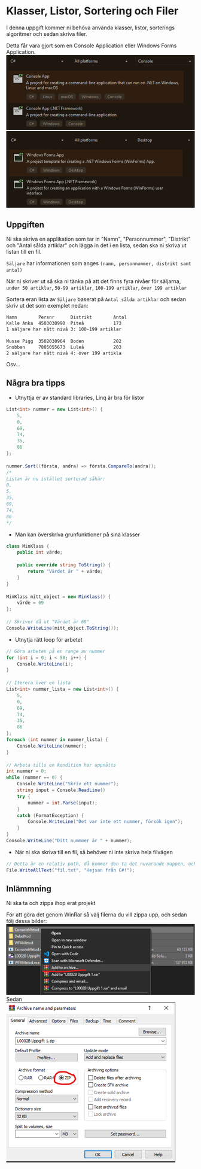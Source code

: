 # Klasser, Listor, Sortering och Filer
I denna uppgift kommer ni behöva använda klasser, listor, sorterings algoritmer och sedan skriva filer.

Detta får vara gjort som en Console Application eller Windows Forms Application. <br>
![Console Application](Images/ConsoleApplication.png) <br>
![Windows Forms Application](Images/WindowsFormsApplication.png) <br>

## Uppgiften
Ni ska skriva en applikation som tar in "Namn", "Personnummer", "Distrikt" och "Antal sålda artiklar" och lägga in det i en lista, sedan ska ni skriva ut listan till en fil.

`Säljare` har informationen som anges `(namn, personnummer, distrikt samt antal)`

När ni skriver ut så ska ni tänka på att det finns fyra nivåer för säljarna, `under 50 artiklar`, `50-99 artiklar`, `100-199 artiklar`, `över 199 artiklar`

Sortera eran lista av `Säljare` baserat på `Antal sålda artiklar` och sedan skriv ut det som exemplet nedan:
```
Namn        Persnr      Distrikt        Antal
Kalle Anka  4503038990  Piteå           173
1 säljare har nått nivå 3: 100-199 artiklar

Musse Pigg  3502038964  Boden           202
Snobben     7805055673  Luleå           203
2 säljare har nått nivå 4: över 199 artikla
```
Osv...
## Några bra tipps
- Utnyttja er av standard libraries, Linq är bra för listor
```cs
List<int> nummer = new List<int>() {
    5,
    0,
    69,
    74,
    35,
    86
};

nummer.Sort((första, andra) => första.CompareTo(andra));
/*
Listan är nu istället sorterad såhär:
0,
5,
35,
69,
74,
86
*/
```
- Man kan överskriva grunfunktioner på sina klasser
```cs
class MinKlass {
    public int värde;

    public override string ToString() {
        return "Värdet är " + värde;
    }
}

MinKlass mitt_object = new MinKlass() {
    värde = 69
};

// Skriver då ut "Värdet är 69"
Console.WriteLine(mitt_object.ToString());
```
- Utnytja rätt loop för arbetet
```cs
// Göra arbeten på en range av nummer
for (int i = 0; i < 50; i++) {
    Console.WriteLine(i);
}

// Iterera över en lista
List<int> nummer_lista = new List<int>() {
    5,
    0,
    69,
    74,
    35,
    86
};
foreach (int nummer in nummer_lista) {
    Console.WriteLine(nummer);
}

// Arbeta tills en kondition har uppnåtts
int nummer = 0;
while (nummer == 0) {
    Console.WriteLine("Skriv ett nummer");
    string input = Console.ReadLine()
    try {
        nummer = int.Parse(input);
    }
    catch (FormatException) {
        Console.WriteLine("Det var inte ett nummer, försök igen");
    }
}
Console.WriteLine("Ditt nummmer är " + nummer);
```
- När ni ska skriva till en fil, så behöver ni inte skriva hela filvägen
```cs
// Detta är en relativ path, då kommer den ta det nuvarande mappen, och försöka att skriva en fil i mappen med namnet "fil.txt"
File.WriteAllText("fil.txt", "Hejsan från C#!");
```

## Inlämmning
Ni ska ta och zippa ihop erat projekt

För att göra det genom WinRar så välj filerna du vill zippa upp, och sedan följ dessa bilder: <br>
![Winrar 1](Images/Winrar1.png) <br>
Sedan <br>
![Winrar 2](Images/Winrar2.png) <br>